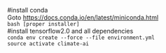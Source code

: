 #install conda <br />
Goto https://docs.conda.io/en/latest/miniconda.html <br />
`bash [proper installer] ` <br />
#install tensorflow2.0 and all dependencies <br />
`conda env create --force --file environment.yml` <br />
`source activate climate-ai` <br />
